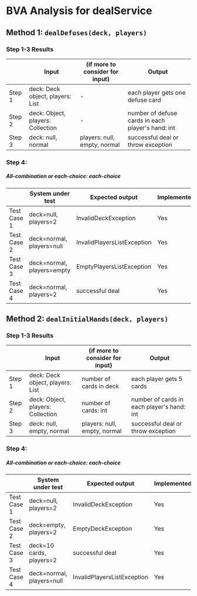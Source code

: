 # BVA Analysis for dealService

## Method 1: ```dealDefuses(deck, players)```

### Step 1-3 Results

|        | Input                                    | (if more to consider for input) | Output                                            |
|--------|------------------------------------------|---------------------------------|---------------------------------------------------|
| Step 1 | deck: Deck object, players: List<Player> | -                               | each player gets one defuse card                  |
| Step 2 | deck: Object, players: Collection        | -                               | number of defuse cards in each player's hand: int |
| Step 3 | deck: null, normal                       | players: null, empty, normal    | successful deal or throw exception                |

### Step 4:

##### All-combination or each-choice: each-choice

|             | System under test          | Expected output             | Implemented? |
|-------------|----------------------------|-----------------------------|--------------|
| Test Case 1 | deck=null, players=2       | InvalidDeckException        | Yes          |
| Test Case 2 | deck=normal, players=null  | InvalidPlayersListException | Yes          |
| Test Case 3 | deck=normal, players=empty | EmptyPlayersListException   | Yes          |
| Test Case 4 | deck=normal, players=2     | successful deal             | Yes          |

## Method 2: ```dealInitialHands(deck, players)```

### Step 1-3 Results

|        | Input                                    | (if more to consider for input) | Output                                     |
|--------|------------------------------------------|---------------------------------|--------------------------------------------|
| Step 1 | deck: Deck object, players: List<Player> | number of cards in deck         | each player gets 5 cards                   |
| Step 2 | deck: Object, players: Collection        | number of cards: int            | number of cards in each player's hand: int |
| Step 3 | deck: null, empty, normal                | players: null, empty, normal    | successful deal or throw exception         |

### Step 4:

##### All-combination or each-choice: each-choice

|             | System under test         | Expected output             | Implemented? |
|-------------|---------------------------|-----------------------------|--------------|
| Test Case 1 | deck=null, players=2      | InvalidDeckException        | Yes          |
| Test Case 2 | deck=empty, players=2     | EmptyDeckException          | Yes          |
| Test Case 3 | deck=10 cards, players=2  | successful deal             | Yes          |
| Test Case 4 | deck=normal, players=null | InvalidPlayersListException | Yes          |


